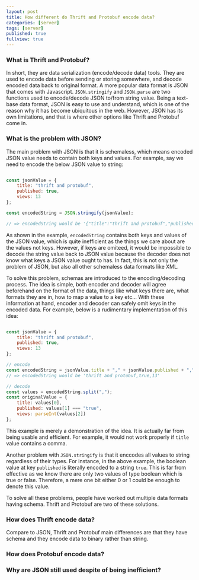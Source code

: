```yaml
---
layout: post
title: How different do Thrift and Protobuf encode data?
categories: [server]
tags: [server]
published: true
fullview: true
---
```


### What is Thrift and Protobuf?

In short, they are data serialization (encode/decode data) tools. They are used to encode data before sending or storing somewhere, and decode encoded data back to original format. A more popular data format is JSON that comes with Javascript. `JSON.stringify` and `JSON.parse` are two functions used to encode/decode JSON to/from string value. Being a text-base data format, JSON is easy to use and understand, which is one of the reason why it has become ubiquitous in the web. However, JSON has its own limitations, and that is where other options like Thrift and Protobuf come in.

### What is the problem with JSON?

The main problem with JSON is that it is schemaless, which means encoded JSON value needs to contain both keys and values. For example, say we need to encode the below JSON value to string:

```javascript

const jsonValue = {
    title: "thrift and protobuf",
    published: true,
    views: 13
};

const encodedString = JSON.stringify(jsonValue);

// => encodedString would be '{"title":"thrift and protobuf","published":true,"views":13}'

```

As shown in the example, `encodedString` contains both keys and values of the JSON value, which is quite inefficient as the things we care about are the values not keys. However, if keys are omiteed, it would be impossible to decode the string value back to JSON value because the decoder does not know what keys a JSON value ought to has. In fact, this is not only the problem of JSON, but also all other schemaless data formats like XML.

To solve this problem, schemas are introduced to the encoding/decoding process. The idea is simple, both encoder and decoder will agree beforehand on the format of the data, things like what keys there are, what formats they are in, how to map a value to a key etc... With these information at hand, encoder and decoder can safely omit keys in the encoded data. For example, below is a rudimentary implementation of this idea:

```javascript

const jsonValue = {
    title: "thrift and protobuf",
    published: true,
    views: 13
};

// encode
const encodedString = jsonValue.title + "," + jsonValue.published + "," jsonValue.views;
// => encodedString would be 'thrift and protobuf,true,13'

// decode
const values = encodedString.split(",");
const originalValue = {
    title: values[0],
    published: values[1] === "true",
    views: parseInt(values[2])
};
```

This example is merely a demonstration of the idea. It is actually far from being usable and efficient. For example, it would not work properly if `title` value contains a comma.

Another problem with `JSON.stringify` is that it enccodes all values to string regardless of their types. For instance, in the above example, the boolean value at key `published` is literally encoded to a string `true`. This is far from effective as we know there are only two values of type boolean which is true or false. Therefore, a mere one bit either 0 or 1 could be enough to denote this value.

To solve all these problems, people have worked out multiple data formats having schema. Thrift and Protobuf are two of these solutions.

### How does Thrift encode data?

Compare to JSON, Thrift and Protobuf main differences are that they have schema and they encode data to binary rather than string.

### How does Protobuf encode data?

### Why are JSON still used despite of being inefficient?
